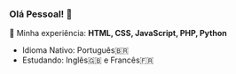 ### Olá Pessoal! 👋

💟 Minha experiência: **HTML, CSS, JavaScript, PHP, Python**

- Idioma Nativo: Português🇧🇷
- Estudando: Inglês🇬🇧 e Francês🇫🇷
